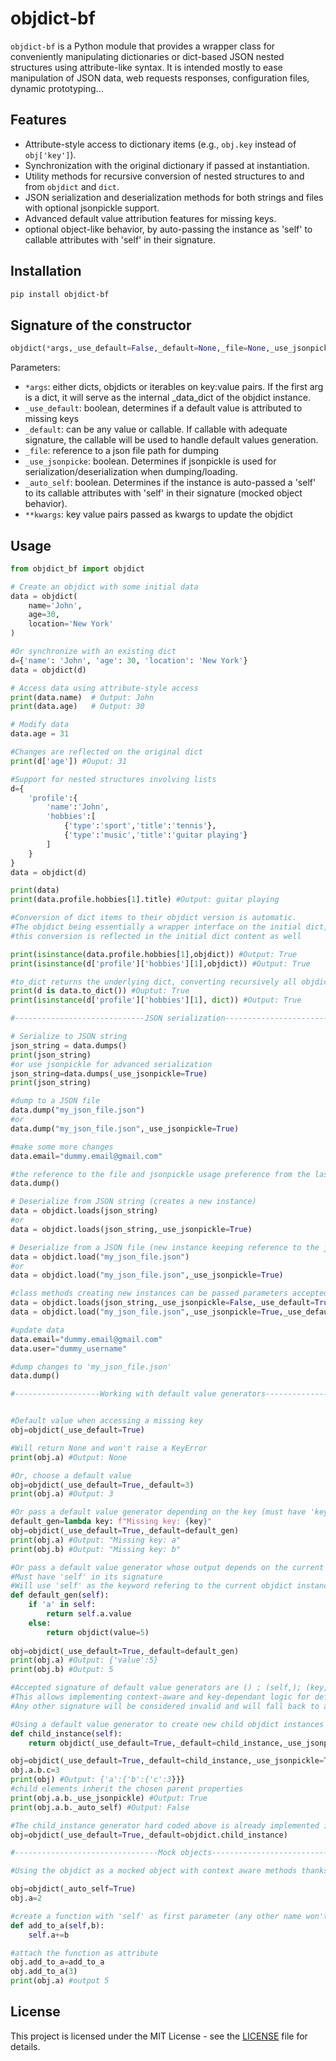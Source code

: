 # objdict-bf

`objdict-bf` is a Python module that provides a wrapper class for conveniently manipulating dictionaries or dict-based JSON nested structures using attribute-like syntax. It is intended mostly to ease manipulation of JSON data, web requests responses, configuration files, dynamic prototyping...

## Features

- Attribute-style access to dictionary items (e.g., `obj.key` instead of `obj['key']`).
- Synchronization with the original dictionary if passed at instantiation.
- Utility methods for recursive conversion of nested structures to and from `objdict` and `dict`.
- JSON serialization and deserialization methods for both strings and files with optional jsonpickle support.
- Advanced default value attribution features for missing keys. 
- optional object-like behavior, by auto-passing the instance as 'self' to callable attributes with 'self' in their signature.

## Installation

```bash
pip install objdict-bf
```

## Signature of the constructor

```python
objdict(*args,_use_default=False,_default=None,_file=None,_use_jsonpickle=False,_auto_self=False,**kwargs)
```

Parameters:
- `*args`: either dicts, objdicts or iterables on key:value pairs. If the first arg is a dict, it will serve as the internal _data_dict of the objdict instance.
- `_use_default`: boolean, determines if a default value is attributed to missing keys
- `_default`: can be any value or callable. If callable with adequate signature, the callable will be used to handle default values generation.
- `_file`: reference to a json file path for dumping
- `_use_jsonpicke`: boolean. Determines if jsonpickle is used for serialization/deserialization when dumping/loading.
- `_auto_self`: boolean. Determines if the instance is auto-passed a 'self' to its callable attributes with 'self' in their signature (mocked object behavior).
- `**kwargs`: key value pairs passed as kwargs to update the objdict


## Usage

```python
from objdict_bf import objdict

# Create an objdict with some initial data
data = objdict(
    name='John',
    age=30,
    location='New York'
)

#Or synchronize with an existing dict
d={'name': 'John', 'age': 30, 'location': 'New York'}
data = objdict(d)

# Access data using attribute-style access
print(data.name)  # Output: John
print(data.age)   # Output: 30

# Modify data
data.age = 31

#Changes are reflected on the original dict
print(d['age']) #Ouput: 31

#Support for nested structures involving lists
d={
    'profile':{
        'name':'John',
        'hobbies':[
            {'type':'sport','title':'tennis'},
            {'type':'music','title':'guitar playing'}
        ]
    }
}
data = objdict(d)

print(data)
print(data.profile.hobbies[1].title) #Output: guitar playing

#Conversion of dict items to their objdict version is automatic.
#The objdict being essentially a wrapper interface on the initial dict,  
#this conversion is reflected in the initial dict content as well

print(isinstance(data.profile.hobbies[1],objdict)) #Output: True
print(isinstance(d['profile']['hobbies'][1],objdict)) #Output: True

#to_dict returns the underlying dict, converting recursively all objdicts found in the nested structure back to dicts
print(d is data.to_dict()) #Ouptut: True
print(isinstance(d['profile']['hobbies'][1], dict)) #Output: True 

#-----------------------------JSON serialization-------------------------------

# Serialize to JSON string
json_string = data.dumps()
print(json_string)
#or use jsonpickle for advanced serialization 
json_string=data.dumps(_use_jsonpickle=True)
print(json_string)

#dump to a JSON file
data.dump("my_json_file.json")
#or
data.dump("my_json_file.json",_use_jsonpickle=True)

#make some more changes
data.email="dummy.email@gmail.com"

#the reference to the file and jsonpickle usage preference from the last dump is kept in the objdict instance so you don't have to pass them again
data.dump()

# Deserialize from JSON string (creates a new instance)
data = objdict.loads(json_string)
#or
data = objdict.loads(json_string,_use_jsonpickle=True)

# Deserialize from a JSON file (new instance keeping reference to the json file)
data = objdict.load("my_json_file.json")
#or
data = objdict.load("my_json_file.json",_use_jsonpickle=True)

#class methods creating new instances can be passed parameters accepted in the objdict constructor to control the properties of the created instance:
data = objdict.loads(json_string,_use_jsonpickle=False,_use_default=True,_default=None,_auto_self=False)
data = objdict.load("my_json_file.json",_use_jsonpickle=True,_use_default=True,_auto_self=True)

#update data
data.email="dummy.email@gmail.com"
data.user="dummy_username"

#dump changes to 'my_json_file.json' 
data.dump()

#-------------------Working with default value generators-------------------


#Default value when accessing a missing key
obj=objdict(_use_default=True)

#Will return None and won't raise a KeyError
print(obj.a) #Output: None

#Or, choose a default value
obj=objdict(_use_default=True,_default=3)
print(obj.a) #Output: 3

#Or pass a default value generator depending on the key (must have 'key' in its signature)
default_gen=lambda key: f"Missing key: {key}" 
obj=objdict(_use_default=True,_default=default_gen)
print(obj.a) #Output: "Missing key: a"
print(obj.b) #Output: "Missing key: b"

#Or pass a default value generator whose output depends on the current state/content of the objdict
#Must have 'self' in its signature
#Will use 'self' as the keyword refering to the current objdict instance
def default_gen(self):
    if 'a' in self:
        return self.a.value
    else:
        return objdict(value=5)
        
obj=objdict(_use_default=True,_default=default_gen)
print(obj.a) #Output: {'value':5}
print(obj.b) #Output: 5

#Accepted signature of default value generators are () ; (self,); (key,) ; (self,key)
#This allows implementing context-aware and key-dependant logic for default value attribution. 
#Any other signature will be considered invalid and will fall back to assign the callable itself as the default value for all keys.

#Using a default value generator to create new child objdict instances inheriting the parent's settings when accessing missing keys
def child_instance(self):
    return objdict(_use_default=True,_default=child_instance,_use_jsonpickle=self._use_jsonpickle,_auto_self=self._auto_self)

obj=objdict(_use_default=True,_default=child_instance,_use_jsonpickle=True,_auto_self=False)
obj.a.b.c=3
print(obj) #Output: {'a':{'b':{'c':3}}}
#child elements inherit the chosen parent properties
print(obj.a.b._use_jsonpickle) #Output: True
print(obj.a.b._auto_self) #Output: False

#The child_instance generator hard coded above is already implemented in the module as objdict.child_instance which you may pass as _default parameter
obj=objdict(_use_default=True,_default=objdict.child_instance)

#--------------------------------Mock objects-------------------------------

#Using the objdict as a mocked object with context aware methods thanks to the _auto_self parameter which automatically passes the objdict instance as 'self' to callable attributes having 'self' as first parameter in their signature.

obj=objdict(_auto_self=True)
obj.a=2

#create a function with 'self' as first parameter (any other name won't receive the instance)
def add_to_a(self,b):
    self.a+=b

#attach the function as attribute
obj.add_to_a=add_to_a
obj.add_to_a(3)
print(obj.a) #output 5

```

## License

This project is licensed under the MIT License - see the [LICENSE](LICENSE) file for details.